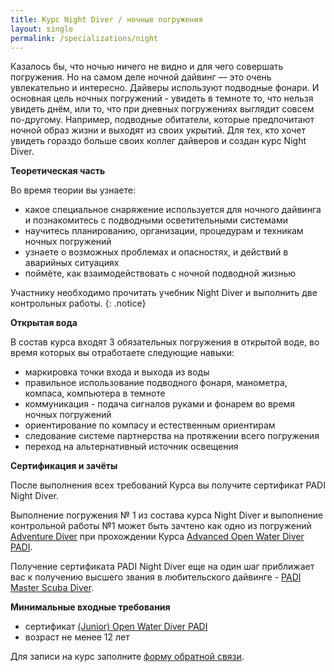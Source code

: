 ```yaml
---
title: Курс Night Diver / ночные погружения
layout: single
permalink: /specializations/night
---
```


Казалось бы, что ночью ничего не видно и для чего совершать погружения. Но на самом деле ночной дайвинг — это очень увлекательно и интересно. Дайверы используют подводные фонари. И основная цель ночных погружений - увидеть в темноте то, что нельзя увидеть днём, или то, что при дневных погружениях выглядит совсем по-другому. Например, подводные обитатели, которые предпочитают ночной образ жизни и выходят из своих укрытий. Для тех, кто хочет увидеть гораздо больше своих коллег дайверов и создан курс Night Diver.

**Теоретическая часть**

Во время теории вы узнаете:
* какое специальное снаряжение используется для ночного дайвинга и познакомитесь с подводными осветительными системами
* научитесь планированию, организации, процедурам и техникам ночных погружений
* узнаете о возможных проблемах и опасностях, и действий в аварийных ситуациях
* поймёте, как взаимодействовать с ночной подводной жизнью

Участнику необходимо прочитать учебник Night Diver и выполнить две контрольных работы.
{: .notice}

**Открытая вода**

В состав курса входят 3 обязательных погружения в открытой воде, во время которых вы отработаете следующие навыки:
* маркировка точки входа и выхода из воды
* правильное использование подводного фонаря, манометра, компаса, компьютера в темноте
* коммуникация - подача сигналов руками и фонарем во время ночных погружений
* ориентирование по компасу и естественным ориентирам
* следование системе партнерства на протяжении всего погружения
* переход на альтернативный источник освещения

**Сертификация и зачёты**

После выполнения всех требований Курса вы получите сертификат PADI Night Diver.

Выполнение погружения № 1 из состава курса Night Diver и выполнение контрольной работы №1 может быть зачтено как одно из погружений [Adventure Diver](/adventure-dive) при прохождении Курса [Advanced Open Water Diver PADI](/aowd).

Получение сертификата PADI Night Diver еще на один шаг приближает вас к получению высшего звания в любительского дайвинге - [PADI Master Scuba Diver](/master-scuba).

**Минимальные входные требования**

* сертификат [(Junior) Open Water Diver PADI](/owd)
* возраст не менее 12 лет

Для записи на курс заполните [форму обратной связи](/feedback).